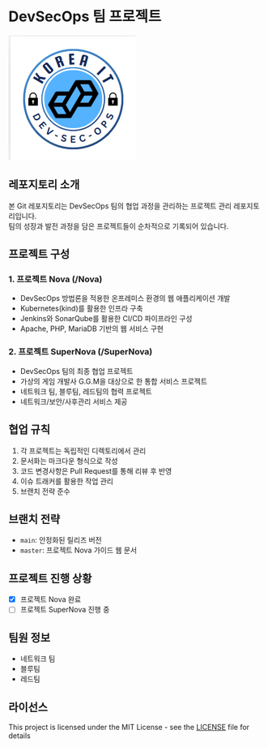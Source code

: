 # DevSecOps 팀 프로젝트
![alt text](image.png)
## 레포지토리 소개
본 Git 레포지토리는 DevSecOps 팀의 협업 과정을 관리하는 프로젝트 관리 레포지토리입니다.  
팀의 성장과 발전 과정을 담은 프로젝트들이 순차적으로 기록되어 있습니다.

## 프로젝트 구성

### 1. 프로젝트 Nova (/Nova)
- DevSecOps 방법론을 적용한 온프레미스 환경의 웹 애플리케이션 개발
- Kubernetes(kind)를 활용한 인프라 구축
- Jenkins와 SonarQube를 활용한 CI/CD 파이프라인 구성
- Apache, PHP, MariaDB 기반의 웹 서비스 구현

### 2. 프로젝트 SuperNova (/SuperNova)
- DevSecOps 팀의 최종 협업 프로젝트
- 가상의 게임 개발사 G.G.M을 대상으로 한 통합 서비스 프로젝트
- 네트워크 팀, 블루팀, 레드팀의 협력 프로젝트
- 네트워크/보안/사후관리 서비스 제공

## 협업 규칙
1. 각 프로젝트는 독립적인 디렉토리에서 관리
2. 문서화는 마크다운 형식으로 작성
3. 코드 변경사항은 Pull Request를 통해 리뷰 후 반영
4. 이슈 트래커를 활용한 작업 관리
5. 브랜치 전략 준수

## 브랜치 전략
- `main`: 안정화된 릴리즈 버전
- `master`: 프로젝트 Nova 가이드 웹 문서

## 프로젝트 진행 상황
- [x] 프로젝트 Nova 완료
- [ ] 프로젝트 SuperNova 진행 중

## 팀원 정보
- 네트워크 팀
- 블루팀
- 레드팀

## 라이선스
This project is licensed under the MIT License - see the [LICENSE](LICENSE) file for details